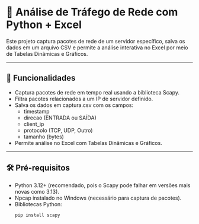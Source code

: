 # 📡 Análise de Tráfego de Rede com Python + Excel

Este projeto captura pacotes de rede de um servidor específico, salva os dados em um arquivo CSV e permite a análise interativa no Excel por meio de Tabelas Dinâmicas e Gráficos.

---

## 🚀 Funcionalidades
- Captura pacotes de rede em tempo real usando a biblioteca Scapy.
- Filtra pacotes relacionados a um IP de servidor definido.
- Salva os dados em captura.csv com os campos:
  - timestamp
  - direcao (ENTRADA ou SAÍDA)
  - client_ip
  - protocolo (TCP, UDP, Outro)
  - tamanho (bytes)
- Permite análise no Excel com Tabelas Dinâmicas e Gráficos.

---

## 🛠️ Pré-requisitos
- Python 3.12+ (recomendado, pois o Scapy pode falhar em versões mais novas como 3.13).
- Npcap instalado no Windows (necessário para captura de pacotes).
- Bibliotecas Python:
  ```bash
  pip install scapy
